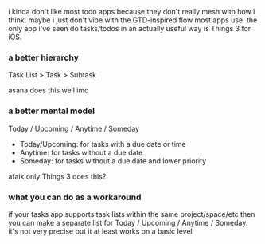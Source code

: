 i kinda don't like most todo apps because they don't really mesh with how i think. maybe i just don't vibe with the GTD-inspired flow most apps use. the only app i've seen do tasks/todos in an actually useful way is Things 3 for iOS.

### a better hierarchy

Task List > Task > Subtask

asana does this well imo

### a better mental model

Today / Upcoming / Anytime / Someday

- Today/Upcoming: for tasks with a due date or time
- Anytime: for tasks without a due date
- Someday: for tasks without a due date and lower priority

afaik only Things 3 does this?

### what you can do as a workaround

if your tasks app supports task lists within the same project/space/etc then you can make a separate list for Today / Upcoming / Anytime / Someday. it's not very precise but it at least works on a basic level